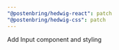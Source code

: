 ```yaml
---
"@postenbring/hedwig-react": patch
"@postenbring/hedwig-css": patch
---
```


Add Input component and styling
